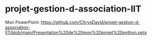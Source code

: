 # projet-gestion-d-association-IIT

Mon PowerPoint:
https://github.com/ChrysDavid/projet-gestion-d-association-IIT/blob/main/Presentation%20de%20mon%20projet%20python.pptx

